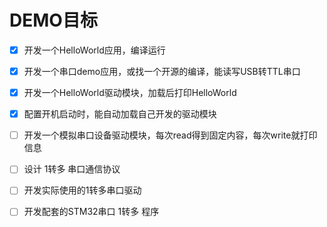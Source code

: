 # **DEMO目标**

- [X] 开发一个HelloWorld应用，编译运行
- [X] 开发一个串口demo应用，或找一个开源的编译，能读写USB转TTL串口
- [X] 开发一个HelloWorld驱动模块，加载后打印HelloWorld
- [X] 配置开机启动时，能自动加载自己开发的驱动模块
- [ ] 开发一个模拟串口设备驱动模块，每次read得到固定内容，每次write就打印信息
- [ ] 设计 1转多 串口通信协议
- [ ] 开发实际使用的1转多串口驱动
- [ ] 开发配套的STM32串口 1转多 程序

